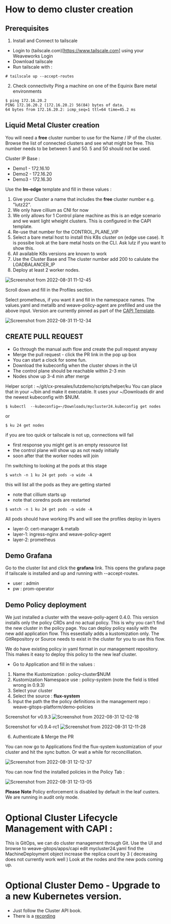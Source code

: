 # How to demo cluster creation

## Prerequisites

1. Install and Connect to tailscale
- Login to (tailscale.com)[https://www.tailscale.com] using your Weaveworks Login
- Download tailscale
- Run tailscale with : 
``` 
# tailscale up --accept-routes
```

2. Check connectivity
Ping a machine on one of the Equinix Bare metal environments 
```
$ ping 172.16.20.2
PING 172.16.20.2 (172.16.20.2) 56(84) bytes of data.
64 bytes from 172.16.20.2: icmp_seq=1 ttl=64 time=45.2 ms
```

## Liquid Metal Cluster creation

You will need a **free** cluster number to use for the Name / IP of the cluster. Browse the list of connected clusters and see what might be free. This number needs to be between 5 and 50. 5 and 50 should not be used.

Cluster IP Base : 
* Demo1 - 172.16.10
* Demo2 - 172.16.20
* Demo3 - 172.16.30

Use the **lm-edge** template and fill in these values :

1. Give your Cluster a name that includes the **free** cluster number e.g. "lutz22".
2. We only have cillium as CNI for now
3. We only allows for 1 Control plane machine as this is an edge scenario and we want light wheight clusters. This is configured in the CAPI template.  
4. Re-use that number for the CONTROL_PLANE_VIP
5. Select a bare metal host to install this K8s cluster on (edge use case). It is possibe look at the bare metal hosts on the CLI. Ask lutz if you want to show this.
6. All available K8s versions are known to work
7. Use the Cluster Base and The cluster number add 200 to calulate the LOADBALANCER_IP
8. Deploy at least 2 worker nodes.

![Screenshot from 2022-08-31 11-12-45](https://user-images.githubusercontent.com/2788194/187643487-48a35c5f-07d1-4573-80eb-841f102aa5a9.png)

Scroll down and fill in the Profiles section.

Select prometheus, if you want it and fill in the namespace names. The values.yaml and metallb and weave-policy-agent are prefilled and use the above input. Version are currently pinned as part of the [CAPI Template](https://github.com/weavegitops/demo3-repo/blob/95845302b5385de393a97257b0b2aa2be4375f1a/weave-gitops-platform/capi-templates/capmvm-edge.yaml#L7).

![Screenshot from 2022-08-31 11-12-34](https://user-images.githubusercontent.com/2788194/187643480-2230c997-3f27-4960-9d8f-92b092705f5f.png)

## CREATE PULL REQUEST
* Go through the manual auth flow and create the pull request anyway
* Merge the pull request - click the PR link in the pop up box
* You can start a clock for some fun. 
* Download the kubeconfig when the cluster shows in the UI
* The control plane should be reachable within 2-3 min 
* Nodes show up 3-4 min after merge

Helper script : ~/git/cx-presales/lutzdemo/scripts/helper/ku
You can place that in your ~/bin and make it executable. It uses your ~/Downloads dir and the newest kubeconfig with $NUM.

```
$ kubectl  --kubeconfig=~/Downloads/mycluster24.kubeconfig get nodes 
```
or
```
$ ku 24 get nodes
```
if you are too quick or tailscale is not up, connections will fail

* first response you might get is an empty ressource list
* the control plane will show up as not ready initially
* soon after that the worker nodes will join

I’m switching to looking at the pods at this stage
```
$ watch -n 1 ku 24 get pods -o wide -A
```
this will list all the pods as they are getting started
* note that cillium starts up
* note that coredns pods are restarted
```
$ watch -n 1 ku 24 get pods -o wide -A
```

All pods should have working IPs and will see the profiles deploy in layers 
* layer-0: cert-manager & metalb
* layer-1: ingress-nginx and weave-policy-agent
* layer-2: prometheus

## Demo Grafana

Go to the cluster list and click the **grafana** link. This opens the grafana page if tailscale is installed and up and running with --accept-routes.

* user : admin
* pw : prom-operator

## Demo Policy deployment

We just installed a cluster with the weave-poliy-agent 0.4.0. This version installs only the policy CRDs and no actual policy. This is why you can't find the new cluster in the policy page. You can deploy policy easily with the new add application flow. This essestially adds a kustomization only. The GitRepository or Source needs to exist in the cluster for you to use this flow. 

We do have existing policy in yaml format in our management repository. This makes it easy to deploy this policy to the new leaf cluster.

* Go to Application and fill in the values :

1. Name the Kustomization : policy-cluster$NUM
2. Kustomization Namespace use : policy-system (note the field is titled wrong in 0.9.3) 
3. Select your cluster
4. Select the source : **flux-system**
5. Input the path the the policy definitions in the management repo : weave-gitops-platform/demo-policies

Screenshot for v0.9.3
![Screenshot from 2022-08-31 12-02-18](https://user-images.githubusercontent.com/2788194/187653330-b39a176d-39cd-470d-8a7b-d2e836b72d26.png)

Screenshot for v0.9.4-rc1
![Screenshot from 2022-08-31 12-11-28](https://user-images.githubusercontent.com/2788194/187655601-33bdec72-d6c0-459b-9847-19a72f6d8311.png)

6. Authenticate & Merge the PR

You can now go to Applications find the flux-system kustomization of your cluster and hit the sync button. Or wait a while for reconcilliation. 

![Screenshot from 2022-08-31 12-12-37](https://user-images.githubusercontent.com/2788194/187655697-26997638-a005-405f-a148-3faec5fd4644.png)

You can now find the installed policies in the Policy Tab : 
 
![Screenshot from 2022-08-31 12-13-05](https://user-images.githubusercontent.com/2788194/187655770-e413186e-a67f-4ddc-b68e-2fe7c5c8b038.png)

**Please Note** Policy enforcement is disabled by default in the leaf custers. We are running in audit only mode.

# Optional Cluster Lifecycle Management with CAPI : 
This is GitOps, we can do cluster management through Git.
Use the UI and browse to weave-gitops/apps/capi edit mycluster24.yaml
find the MachineDeployment object
increase the replica count by 3 ( decreasing does not currently work well )
Look at the nodes and the new pods coming up.

# Optional Cluster Demo - Upgrade to a new Kubernetes version. 
* Just follow the Cluster API book. 
* There is a [recording](https://drive.google.com/file/d/1KpP216bEcef5Fh8KNXIoad1TTsSeaOLo/view?usp=drive_web)

